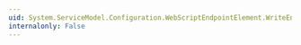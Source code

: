 ```yaml
---
uid: System.ServiceModel.Configuration.WebScriptEndpointElement.WriteEncoding
internalonly: False
---
```

